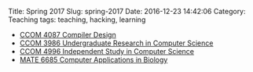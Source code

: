 Title: Spring 2017
Slug: spring-2017
Date: 2016-12-23 14:42:06
Category: Teaching
tags: teaching, hacking, learning

* [CCOM 4087 Compiler Design]({filename}/pages/teaching/compilers2017.md)
* [CCOM 3986 Undergraduate Research in Computer Science]({filename}/pages/teaching/research-S2017.md)
* [CCOM 4996 Independent Study in Computer Science]({filename}/pages/teaching/independent-S2017.md)
* [MATE 6685 Computer Applications in Biology]({filename}/pages/teaching/bioinf2017.md)

